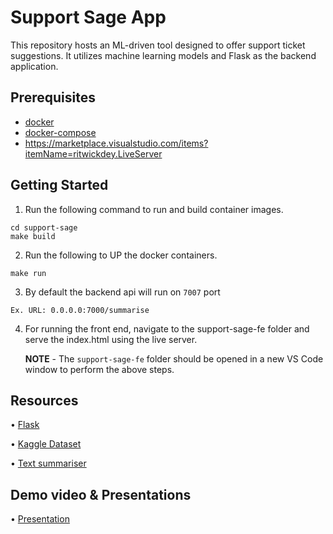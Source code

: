 # Support Sage App

This repository hosts an ML-driven tool designed to offer support ticket suggestions. It utilizes machine learning models and Flask as the backend application.

## Prerequisites

- [docker](https://docs.docker.com/install/)
- [docker-compose](https://docs.docker.com/compose/install/)
- https://marketplace.visualstudio.com/items?itemName=ritwickdey.LiveServer

## Getting Started

1. Run the following command to run and build container images.
```
cd support-sage
make build
```

2. Run the following to UP the docker containers.
```
make run
```

3. By default the backend api will run on `7007` port
```
Ex. URL: 0.0.0.0:7000/summarise
```

4. For running the front end, navigate to the support-sage-fe folder and serve the index.html using the live server.
   
   **NOTE** - The `support-sage-fe` folder should be opened in a new VS Code window to perform the above steps.

## Resources

• [Flask](https://flask.palletsprojects.com/en/3.0.x/)

• [Kaggle Dataset](https://www.kaggle.com/datasets/suraj520/customer-support-ticket-dataset)

• [Text summariser](https://medium.com/saturdays-ai/building-a-text-summarizer-in-python-using-nltk-and-scikit-learn-class-tfidfvectorizer-2207c4235548)

## Demo video & Presentations

• [Presentation](https://docs.google.com/presentation/d/1yJEe5H1mye1zozV9HiBRMWyUykaWRDoz6TEwH8QGPvk/edit#slide=id.g25f6af9dd6_0_0)


   

